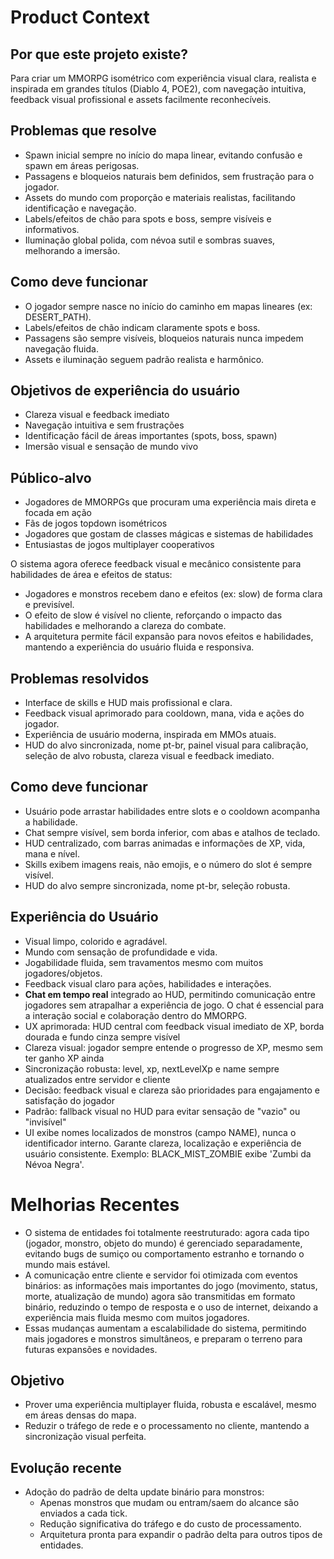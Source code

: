 # Product Context

## Por que este projeto existe?
Para criar um MMORPG isométrico com experiência visual clara, realista e inspirada em grandes títulos (Diablo 4, POE2), com navegação intuitiva, feedback visual profissional e assets facilmente reconhecíveis.

## Problemas que resolve
- Spawn inicial sempre no início do mapa linear, evitando confusão e spawn em áreas perigosas.
- Passagens e bloqueios naturais bem definidos, sem frustração para o jogador.
- Assets do mundo com proporção e materiais realistas, facilitando identificação e navegação.
- Labels/efeitos de chão para spots e boss, sempre visíveis e informativos.
- Iluminação global polida, com névoa sutil e sombras suaves, melhorando a imersão.

## Como deve funcionar
- O jogador sempre nasce no início do caminho em mapas lineares (ex: DESERT_PATH).
- Labels/efeitos de chão indicam claramente spots e boss.
- Passagens são sempre visíveis, bloqueios naturais nunca impedem navegação fluida.
- Assets e iluminação seguem padrão realista e harmônico.

## Objetivos de experiência do usuário
- Clareza visual e feedback imediato
- Navegação intuitiva e sem frustrações
- Identificação fácil de áreas importantes (spots, boss, spawn)
- Imersão visual e sensação de mundo vivo

## Público-alvo
- Jogadores de MMORPGs que procuram uma experiência mais direta e focada em ação
- Fãs de jogos topdown isométricos
- Jogadores que gostam de classes mágicas e sistemas de habilidades
- Entusiastas de jogos multiplayer cooperativos

O sistema agora oferece feedback visual e mecânico consistente para habilidades de área e efeitos de status:
- Jogadores e monstros recebem dano e efeitos (ex: slow) de forma clara e previsível.
- O efeito de slow é visível no cliente, reforçando o impacto das habilidades e melhorando a clareza do combate.
- A arquitetura permite fácil expansão para novos efeitos e habilidades, mantendo a experiência do usuário fluida e responsiva.

## Problemas resolvidos
- Interface de skills e HUD mais profissional e clara.
- Feedback visual aprimorado para cooldown, mana, vida e ações do jogador.
- Experiência de usuário moderna, inspirada em MMOs atuais.
- HUD do alvo sincronizada, nome pt-br, painel visual para calibração, seleção de alvo robusta, clareza visual e feedback imediato.

## Como deve funcionar
- Usuário pode arrastar habilidades entre slots e o cooldown acompanha a habilidade.
- Chat sempre visível, sem borda inferior, com abas e atalhos de teclado.
- HUD centralizado, com barras animadas e informações de XP, vida, mana e nível.
- Skills exibem imagens reais, não emojis, e o número do slot é sempre visível.
- HUD do alvo sempre sincronizada, nome pt-br, seleção robusta.

## Experiência do Usuário
- Visual limpo, colorido e agradável.
- Mundo com sensação de profundidade e vida.
- Jogabilidade fluida, sem travamentos mesmo com muitos jogadores/objetos.
- Feedback visual claro para ações, habilidades e interações.
- **Chat em tempo real** integrado ao HUD, permitindo comunicação entre jogadores sem atrapalhar a experiência de jogo. O chat é essencial para a interação social e colaboração dentro do MMORPG.
- UX aprimorada: HUD central com feedback visual imediato de XP, borda dourada e fundo cinza sempre visível
- Clareza visual: jogador sempre entende o progresso de XP, mesmo sem ter ganho XP ainda
- Sincronização robusta: level, xp, nextLevelXp e name sempre atualizados entre servidor e cliente
- Decisão: feedback visual e clareza são prioridades para engajamento e satisfação do jogador
- Padrão: fallback visual no HUD para evitar sensação de "vazio" ou "invisível"
- UI exibe nomes localizados de monstros (campo NAME), nunca o identificador interno. Garante clareza, localização e experiência de usuário consistente. Exemplo: BLACK_MIST_ZOMBIE exibe 'Zumbi da Névoa Negra'.

# Melhorias Recentes

- O sistema de entidades foi totalmente reestruturado: agora cada tipo (jogador, monstro, objeto do mundo) é gerenciado separadamente, evitando bugs de sumiço ou comportamento estranho e tornando o mundo mais estável.
- A comunicação entre cliente e servidor foi otimizada com eventos binários: as informações mais importantes do jogo (movimento, status, morte, atualização de mundo) agora são transmitidas em formato binário, reduzindo o tempo de resposta e o uso de internet, deixando a experiência mais fluida mesmo com muitos jogadores.
- Essas mudanças aumentam a escalabilidade do sistema, permitindo mais jogadores e monstros simultâneos, e preparam o terreno para futuras expansões e novidades.

## Objetivo
- Prover uma experiência multiplayer fluida, robusta e escalável, mesmo em áreas densas do mapa.
- Reduzir o tráfego de rede e o processamento no cliente, mantendo a sincronização visual perfeita.

## Evolução recente
- Adoção do padrão de delta update binário para monstros:
  - Apenas monstros que mudam ou entram/saem do alcance são enviados a cada tick.
  - Redução significativa do tráfego e do custo de processamento.
  - Arquitetura pronta para expandir o padrão delta para outros tipos de entidades. 